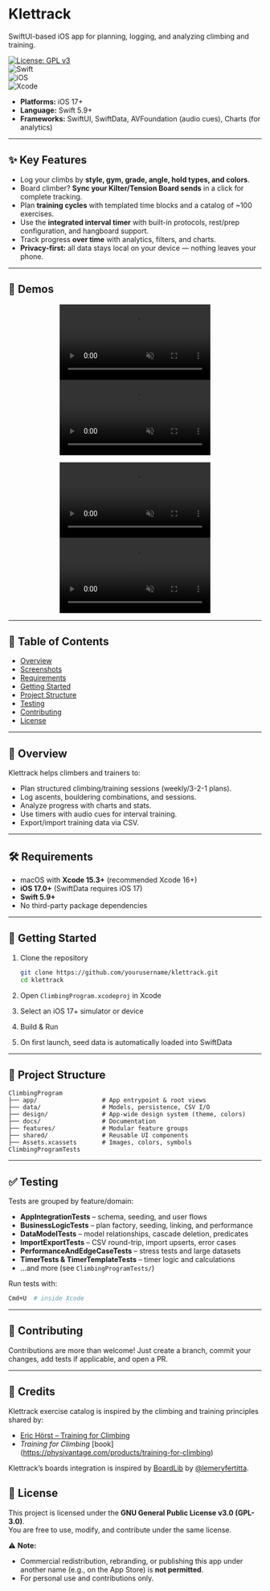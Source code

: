 # Klettrack

SwiftUI-based iOS app for planning, logging, and analyzing climbing and training.

[![License: GPL v3](https://img.shields.io/badge/License-GPLv3-blue.svg)](LICENSE)  
![Swift](https://img.shields.io/badge/Swift-5.9+-orange.svg)  
![iOS](https://img.shields.io/badge/iOS-17+-lightgrey.svg)  
![Xcode](https://img.shields.io/badge/Xcode-15.3+-blue.svg)  

* **Platforms:** iOS 17+
* **Language:** Swift 5.9+
* **Frameworks:** SwiftUI, SwiftData, AVFoundation (audio cues), Charts (for analytics)

---

## ✨ Key Features
- Log your climbs by **style, gym, grade, angle, hold types, and colors**.  
- Board climber? **Sync your Kilter/Tension Board sends** in a click for complete tracking.  
- Plan **training cycles** with templated time blocks and a catalog of ~100 exercises.  
- Use the **integrated interval timer** with built-in protocols, rest/prep configuration, and hangboard support.  
- Track progress **over time** with analytics, filters, and charts.  
- **Privacy-first:** all data stays local on your device — nothing leaves your phone.  

---

## 📱 Demos

<p align="center">
  <video width="300" controls muted playsinline>
    <source src="https://raw.githubusercontent.com/shaharnoy/Klettrack/main/ClimbingProgram/docs/media/demo_climb.MP4" type="video/mp4" />
  </video>
  <video width="300" controls muted playsinline>
    <source src="https://raw.githubusercontent.com/shaharnoy/Klettrack/main/ClimbingProgram/docs/media/demo_train.MP4" type="video/mp4" />
  </video>
</p>
<p align="center">
  <video width="300" controls muted playsinline>
    <source src="https://raw.githubusercontent.com/shaharnoy/Klettrack/main/ClimbingProgram/docs/media/demo_timer.MP4" type="video/mp4" />
  </video>
  <video width="300" controls muted playsinline>
    <source src="https://raw.githubusercontent.com/shaharnoy/Klettrack/main/ClimbingProgram/docs/media/demo_progress.MP4" type="video/mp4" />
  </video>
</p>


---
## 📖 Table of Contents

* [Overview](#overview)
* [Screenshots](#screenshots)
* [Requirements](#requirements)
* [Getting Started](#getting-started)
* [Project Structure](#project-structure)
* [Testing](#testing)
* [Contributing](#contributing)
* [License](#license)

---

## 🧗 Overview

Klettrack helps climbers and trainers to:

* Plan structured climbing/training sessions (weekly/3-2-1 plans).
* Log ascents, bouldering combinations, and sessions.
* Analyze progress with charts and stats.
* Use timers with audio cues for interval training.
* Export/import training data via CSV.

---

## 🛠 Requirements

* macOS with **Xcode 15.3+** (recommended Xcode 16+)
* **iOS 17.0+** (SwiftData requires iOS 17)
* **Swift 5.9+**
* No third-party package dependencies

---

## 🚀 Getting Started

1. Clone the repository

   ```bash
   git clone https://github.com/yourusername/klettrack.git
   cd klettrack
   ```
2. Open `ClimbingProgram.xcodeproj` in Xcode
3. Select an iOS 17+ simulator or device
4. Build & Run
5. On first launch, seed data is automatically loaded into SwiftData

---

## 📂 Project Structure

```
ClimbingProgram
├── app/                  # App entrypoint & root views
├── data/                 # Models, persistence, CSV I/O
├── design/               # App-wide design system (theme, colors)
├── docs/                 # Documentation
├── features/             # Modular feature groups
├── shared/               # Reusable UI components
├── Assets.xcassets       # Images, colors, symbols
ClimbingProgramTests
```

---

## ✅ Testing

Tests are grouped by feature/domain:

* **AppIntegrationTests** – schema, seeding, and user flows
* **BusinessLogicTests** – plan factory, seeding, linking, and performance
* **DataModelTests** – model relationships, cascade deletion, predicates
* **ImportExportTests** – CSV round-trip, import upserts, error cases
* **PerformanceAndEdgeCaseTests** – stress tests and large datasets
* **TimerTests & TimerTemplateTests** – timer logic and calculations
* …and more (see `ClimbingProgramTests/`)

Run tests with:

```bash
Cmd+U  # inside Xcode
```

---

## 🤝 Contributing

Contributions are more than welcome!
Just create a branch, commit your changes, add tests if applicable, and open a PR.

---

## 🙌 Credits  

Klettrack exercise catalog is inspired by the climbing and training principles shared by: 
- [Eric Hörst – Training for Climbing](https://trainingforclimbing.com/)  
- *Training for Climbing* [book] (https://physivantage.com/products/training-for-climbing)  

Klettrack’s boards integration is inspired by [BoardLib](https://github.com/lemeryfertitta/BoardLib) by [@lemeryfertitta](https://github.com/lemeryfertitta).



## 📄 License  

This project is licensed under the **GNU General Public License v3.0 (GPL-3.0)**.  
You are free to use, modify, and contribute under the same license.  

⚠️ **Note:**  
- Commercial redistribution, rebranding, or publishing this app under another name (e.g., on the App Store) is **not permitted**.  
- For personal use and contributions only.  



